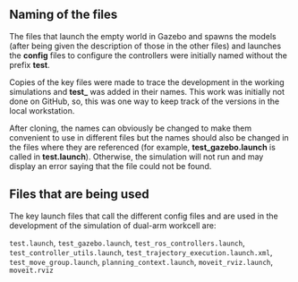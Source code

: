 ## Naming of the files

The files that launch the empty world in Gazebo and spawns the models (after being given the description of those in the other files) and launches the **config** files to configure the controllers were initially named without the prefix **test**.

Copies of the key files were made to trace the development in the working simulations and **test_** was added in their names. This work was initially not done on GitHub, so, this was one way to keep track of the versions in the local workstation.

After cloning, the names can obviously be changed to make them convenient to use in different files but the names should also be changed in the files where they are referenced (for example, **test_gazebo.launch** is called in **test.launch**). Otherwise, the simulation will not run and may display an error saying that the file could not be found.

## Files that are being used

The key launch files that call the different config files and are used in the development of the simulation of dual-arm workcell are:

```test.launch```, ```test_gazebo.launch```, ```test_ros_controllers.launch```, ```test_controller_utils.launch```, ```test_trajectory_execution.launch.xml```, ```test_move_group.launch```, ```planning_context.launch```, ```moveit_rviz.launch```, ```moveit.rviz```
